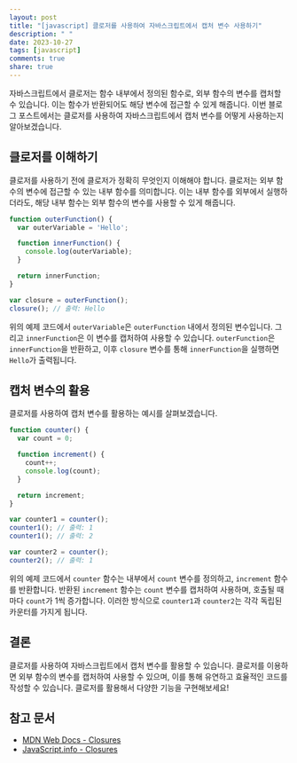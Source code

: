 ```yaml
---
layout: post
title: "[javascript] 클로저를 사용하여 자바스크립트에서 캡처 변수 사용하기"
description: " "
date: 2023-10-27
tags: [javascript]
comments: true
share: true
---
```


자바스크립트에서 클로저는 함수 내부에서 정의된 함수로, 외부 함수의 변수를 캡처할 수 있습니다. 이는 함수가 반환되어도 해당 변수에 접근할 수 있게 해줍니다. 이번 블로그 포스트에서는 클로저를 사용하여 자바스크립트에서 캡처 변수를 어떻게 사용하는지 알아보겠습니다.

## 클로저를 이해하기

클로저를 사용하기 전에 클로저가 정확히 무엇인지 이해해야 합니다. 클로저는 외부 함수의 변수에 접근할 수 있는 내부 함수를 의미합니다. 이는 내부 함수를 외부에서 실행하더라도, 해당 내부 함수는 외부 함수의 변수를 사용할 수 있게 해줍니다.

```javascript
function outerFunction() {
  var outerVariable = 'Hello';

  function innerFunction() {
    console.log(outerVariable);
  }

  return innerFunction;
}

var closure = outerFunction();
closure(); // 출력: Hello
```

위의 예제 코드에서 `outerVariable`은 `outerFunction` 내에서 정의된 변수입니다. 그리고 `innerFunction`은 이 변수를 캡처하여 사용할 수 있습니다. `outerFunction`은 `innerFunction`을 반환하고, 이후 `closure` 변수를 통해 `innerFunction`을 실행하면 `Hello`가 출력됩니다.

## 캡처 변수의 활용

클로저를 사용하여 캡처 변수를 활용하는 예시를 살펴보겠습니다.

```javascript
function counter() {
  var count = 0;

  function increment() {
    count++;
    console.log(count);
  }

  return increment;
}

var counter1 = counter();
counter1(); // 출력: 1
counter1(); // 출력: 2

var counter2 = counter();
counter2(); // 출력: 1
```

위의 예제 코드에서 `counter` 함수는 내부에서 `count` 변수를 정의하고, `increment` 함수를 반환합니다. 반환된 `increment` 함수는 `count` 변수를 캡처하여 사용하며, 호출될 때마다 `count`가 1씩 증가합니다. 이러한 방식으로 `counter1`과 `counter2`는 각각 독립된 카운터를 가지게 됩니다.

## 결론

클로저를 사용하여 자바스크립트에서 캡처 변수를 활용할 수 있습니다. 클로저를 이용하면 외부 함수의 변수를 캡처하여 사용할 수 있으며, 이를 통해 유연하고 효율적인 코드를 작성할 수 있습니다. 클로저를 활용해서 다양한 기능을 구현해보세요!

## 참고 문서

- [MDN Web Docs - Closures](https://developer.mozilla.org/en-US/docs/Web/JavaScript/Closures)
- [JavaScript.info - Closures](https://javascript.info/closure)